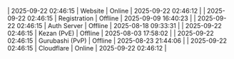 | 2025-09-22 02:46:15 | Website | Online | 2025-09-22 02:46:12 |
| 2025-09-22 02:46:15 | Registration | Offline | 2025-09-09 16:40:23 |
| 2025-09-22 02:46:15 | Auth Server | Offline | 2025-08-18 09:33:31 |
| 2025-09-22 02:46:15 | Kezan (PvE) | Offline | 2025-08-03 17:58:02 |
| 2025-09-22 02:46:15 | Gurubashi (PvP) | Offline | 2025-08-23 21:44:06 |
| 2025-09-22 02:46:15 | Cloudflare | Online | 2025-09-22 02:46:12 |
